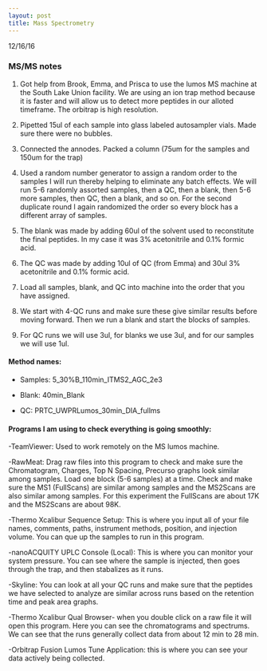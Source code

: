 ```yaml
---
layout: post
title: Mass Spectrometry
---
```


12/16/16

### MS/MS notes

1) Got help from Brook, Emma, and Prisca to use the lumos MS machine at the South Lake Union facility. We are using an ion trap method because it is faster and will allow us to detect more peptides in our alloted timeframe. The orbitrap is high resolution.

2) Pipetted 15ul of each sample into glass labeled autosampler vials. Made sure there were no bubbles.

3) Connected the annodes. Packed a column (75um for the samples and 150um for the trap)

4) Used a random number generator to assign a random order to the samples I will run thereby helping to eliminate any batch effects. We will run 5-6 randomly assorted samples, then a QC, then a blank, then 5-6 more samples, then QC, then a blank, and so on. For the second duplicate round I again randomized the order so every block has a different array of samples.

5) The blank was made by adding 60ul of the solvent used to reconstitute the final peptides. In my case it was 3% acetonitrile and 0.1% formic acid.

6) The QC was made by adding 10ul of QC (from Emma) and 30ul 3% acetonitrile and 0.1% formic acid.

7) Load all samples, blank, and QC into machine into the order that you have assigned.

8) We start with 4-QC runs and make sure these give similar results before moving forward. Then we run a blank and start the blocks of samples.

9) For QC runs we will use 3ul, for blanks we use 3ul, and for our samples we will use 1ul.


#### __Method names:__

- Samples: 5_30%B_110min_ITMS2_AGC_2e3

- Blank: 40min_Blank

- QC: PRTC_UWPRLumos_30min_DIA_fullms


#### __Programs I am using to check everything is going smoothly:__

-TeamViewer: Used to work remotely on the MS lumos machine.

-RawMeat: Drag raw files into this program to check and make sure the Chromatogram, Charges, Top N Spacing, Precurso graphs look similar among samples. Load one block (5-6 samples) at a time. Check and make sure the MS1 (FullScans) are similar among samples and the MS2Scans are also similar among samples. For this experiment the FullScans are about 17K and the MS2Scans are about 98K.

-Thermo Xcalibur Sequence Setup: This is where you input all of your file names, comments, paths, instrument methods, position, and injection volume. You can que up the samples to run in this program.

-nanoACQUITY UPLC Console (Local): This is where you can monitor your system pressure. You can see where the sample is injected, then goes through the trap, and then stabalizes as it runs.

-Skyline: You can look at all your QC runs and make sure that the peptides we have selected to analyze are similar across runs based on the retention time and peak area graphs.

-Thermo Xcalibur Qual Browser- when you double click on a raw file it will open this program. Here you can see the chromatograms and spectrums. We can see that the runs generally collect data from about 12 min to 28 min.

-Orbitrap Fusion Lumos Tune Application: this is where you can see your data actively being collected.